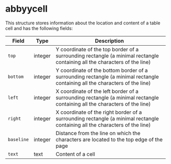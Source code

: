# abbyycell

This structure stores information about the location and content of a table cell and has the following fields:

| Field      | Type    | Description                                                  |
| ---------- | ------- | ------------------------------------------------------------ |
| `top`      | integer | Y coordinate of the top border of a surrounding rectangle (a minimal rectangle containing all the characters of the line) |
| `bottom`   | integer | Y coordinate of the bottom border of a surrounding rectangle (a minimal rectangle containing all the characters of the line) |
| `left`     | integer | X coordinate of the left border of a surrounding rectangle (a minimal rectangle containing all the characters of the line) |
| `right`    | integer | X coordinate of the right border of a surrounding rectangle (a minimal rectangle containing all the characters of the line) |
| `baseline` | integer | Distance from the line on which the characters are located to the top edge of the page |
| `text`     | text    | Content of a cell                                            |

